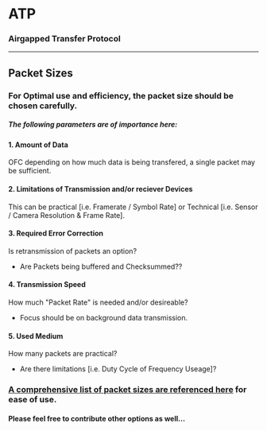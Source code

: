 # ATP
### Airgapped Transfer Protocol

---
## Packet Sizes
### For Optimal use and efficiency, the packet size should be chosen carefully.

##### The following parameters are of importance here:

#### 1. Amount of Data
OFC depending on how much data is being transfered, a single packet may be sufficient.

#### 2. Limitations of Transmission and/or reciever Devices
This can be practical [i.e. Framerate / Symbol Rate] or Technical [i.e. Sensor / Camera Resolution & Frame Rate].

#### 3. Required Error Correction
Is retransmission of packets an option? 
- Are Packets being buffered and Checksummed??

#### 4. Transmission Speed
How much "Packet Rate" is needed and/or desireable?
- Focus should be on background data transmission.

#### 5. Used Medium
How many packets are practical?
- Are there limitations [i.e. Duty Cycle of Frequency Useage]?

### [A comprehensive list of packet sizes are referenced here](docs/sizes.tsv) for ease of use.
#### Please feel free to contribute other options as well...
